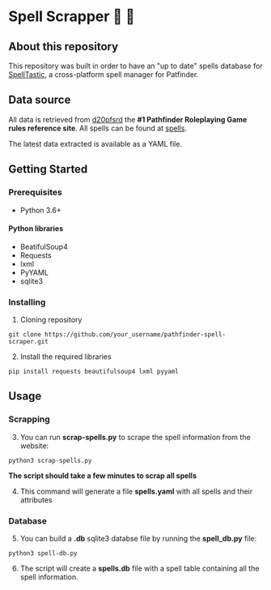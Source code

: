 # Spell Scrapper :scroll: :snake:

## About this repository
This repository was built in order to have an "up to date" spells database for [SpellTastic](https://codefirst.iut.uca.fr/git/Spelltastic/Spelltastic), a cross-platform spell manager for Patfinder.

## Data source
All data is retrieved from [d20pfsrd](https://www.d20pfsrd.com/) the __#1 Pathfinder Roleplaying Game rules reference site__. All spells can be found at [spells](https://www.d20pfsrd.com/magic/all-spells/).

The latest data extracted is available as a YAML file.

## Getting Started

### Prerequisites
* Python 3.6+

#### Python libraries
* BeatifulSoup4
* Requests
* lxml
* PyYAML
* sqlite3
  
### Installing 
1. Cloning repository
```
git clone https://github.com/your_username/pathfinder-spell-scraper.git
```
2. Install the required libraries
```
pip install requests beautifulsoup4 lxml pyyaml
```

## Usage 

### Scrapping 
3. You can run __scrap-spells.py__ to scrape the spell information from the website:
```
python3 scrap-spells.py
```
__The script should take a few minutes to scrap all spells__

4. This command will generate a file __spells.yaml__ with all spells and their attributes

### Database
5. You can build a __.db__ sqlite3 databse file by running the __spell_db.py__ file:
```
python3 spell-db.py
```

6. The script will create a __spells.db__ file with a spell table containing all the spell information.
